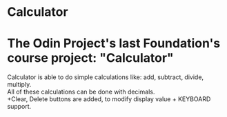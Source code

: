 # Calculator
<h1>
The Odin Project's last Foundation's course project: "Calculator"
</h1>
<p>
Calculator is able to do simple calculations like: add, subtract, divide, multiply. </br>
All of these calculations can be done with decimals. </br>
+Clear, Delete buttons are added, to modify display value + KEYBOARD support.

</p>
